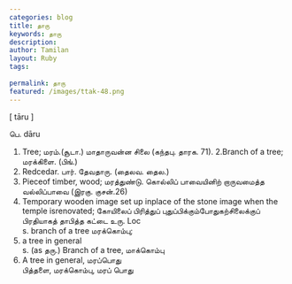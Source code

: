 ```yaml
---
categories: blog
title: தாரு
keywords: தாரு
description: 
author: Tamilan
layout: Ruby
tags: 
 
permalink: தாரு
featured: /images/ttak-48.png
---
```

  
[ tāru ]  
  
பெ. dāru  
1. Tree; மரம்.(சூடா.) மாதாருவன்ன சிலை (கந்தபு. தாரக. 71). 2.Branch of a tree; மரக்கிளை. (பிங்.)  
3. Redcedar. பார். தேவதாரு. (தைலவ. தைல.)  
4. Pieceof timber, wood; மரத்துண்டு. கொல்லிப் பாவையினிற் றாருவமைத்த வல்லிப்பாவை (இரகு. குசன்.26)  
5. Temporary wooden image set up inplace of the stone image when the temple isrenovated; கோயிலைப் பிரித்துப் புதுப்பிக்கும்போதுகற்சிலைக்குப் பிரதியாகத் தாபித்த கட்டை உரு. Loc  
s. branch of a tree மரக்கொம்பு;  
2. a tree in general  
s. (as தரு.) Branch of a tree, மாக்கொம்பு  
2. A tree in general, மரப்பொது  
பித்தளை, மரக்கொம்பு, மரப் பொது
